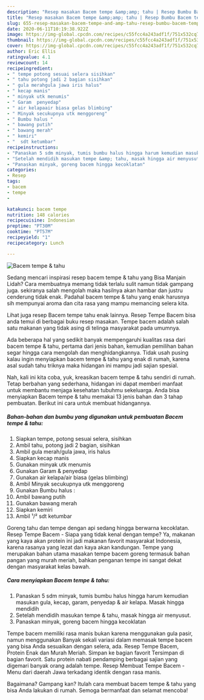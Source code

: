 ```yaml
---
description: "Resep masakan Bacem tempe &amp;amp; tahu | Resep Bumbu Bacem tempe &amp;amp; tahu Yang Sempurna"
title: "Resep masakan Bacem tempe &amp;amp; tahu | Resep Bumbu Bacem tempe &amp;amp; tahu Yang Sempurna"
slug: 655-resep-masakan-bacem-tempe-and-amp-tahu-resep-bumbu-bacem-tempe-and-amp-tahu-yang-sempurna
date: 2020-06-11T10:19:38.922Z
image: https://img-global.cpcdn.com/recipes/c55fcc4a243adf1f/751x532cq70/bacem-tempe-tahu-foto-resep-utama.jpg
thumbnail: https://img-global.cpcdn.com/recipes/c55fcc4a243adf1f/751x532cq70/bacem-tempe-tahu-foto-resep-utama.jpg
cover: https://img-global.cpcdn.com/recipes/c55fcc4a243adf1f/751x532cq70/bacem-tempe-tahu-foto-resep-utama.jpg
author: Eric Ellis
ratingvalue: 4.1
reviewcount: 14
recipeingredient:
- " tempe potong sesuai selera sisihkan"
- " tahu potong jadi 2 bagian sisihkan"
- " gula merahgula jawa iris halus"
- " kecap manis"
- " minyak utk menumis"
- " Garam  penyedap"
- " air kelapaair biasa gelas blimbing"
- " Minyak secukupnya utk menggoreng"
- " Bumbu halus "
- " bawang putih"
- " bawang merah"
- " kemiri"
- "  sdt ketumbar"
recipeinstructions:
- "Panaskan 5 sdm minyak, tumis bumbu halus hingga harum kemudian masukan gula, kecap, garam, penyedap &amp; air kelapa. Masak hingga mendidih"
- "Setelah mendidih masukan tempe &amp; tahu, masak hingga air menyusut."
- "Panaskan minyak, goreng bacem hingga kecoklatan"
categories:
- Resep
tags:
- bacem
- tempe
- 

katakunci: bacem tempe  
nutrition: 148 calories
recipecuisine: Indonesian
preptime: "PT30M"
cooktime: "PT57M"
recipeyield: "1"
recipecategory: Lunch

---
```



![Bacem tempe &amp; tahu](https://img-global.cpcdn.com/recipes/c55fcc4a243adf1f/751x532cq70/bacem-tempe-tahu-foto-resep-utama.jpg)

Sedang mencari inspirasi resep bacem tempe &amp; tahu yang Bisa Manjain Lidah? Cara membuatnya memang tidak terlalu sulit namun tidak gampang juga. sekiranya salah mengolah maka hasilnya akan hambar dan justru cenderung tidak enak. Padahal bacem tempe &amp; tahu yang enak harusnya sih mempunyai aroma dan cita rasa yang mampu memancing selera kita.

Lihat juga resep Bacem tempe tahu enak lainnya. Resep Tempe Bacem bisa anda temui di berbagai buku resep masakan. Tempe bacem adalah salah satu makanan yang tidak asing di telinga masyarakat pada umumnya.

Ada beberapa hal yang sedikit banyak mempengaruhi kualitas rasa dari bacem tempe &amp; tahu, pertama dari jenis bahan, kemudian pemilihan bahan segar hingga cara mengolah dan menghidangkannya. Tidak usah pusing kalau ingin menyiapkan bacem tempe &amp; tahu yang enak di rumah, karena asal sudah tahu triknya maka hidangan ini mampu jadi sajian spesial.


Nah, kali ini kita coba, yuk, kreasikan bacem tempe &amp; tahu sendiri di rumah. Tetap berbahan yang sederhana, hidangan ini dapat memberi manfaat untuk membantu menjaga kesehatan tubuhmu sekeluarga. Anda bisa menyiapkan Bacem tempe &amp; tahu memakai 13 jenis bahan dan 3 tahap pembuatan. Berikut ini cara untuk membuat hidangannya.

<!--inarticleads1-->

##### Bahan-bahan dan bumbu yang digunakan untuk pembuatan Bacem tempe &amp; tahu:

1. Siapkan  tempe, potong sesuai selera, sisihkan
1. Ambil  tahu, potong jadi 2 bagian, sisihkan
1. Ambil  gula merah/gula jawa, iris halus
1. Siapkan  kecap manis
1. Gunakan  minyak utk menumis
1. Gunakan  Garam &amp; penyedap
1. Gunakan  air kelapa/air biasa (gelas blimbing)
1. Ambil  Minyak secukupnya utk menggoreng
1. Gunakan  Bumbu halus :
1. Ambil  bawang putih
1. Gunakan  bawang merah
1. Siapkan  kemiri
1. Ambil  ¹/² sdt ketumbar


Goreng tahu dan tempe dengan api sedang hingga berwarna kecoklatan. Resep Tempe Bacem - Siapa yang tidak kenal dengan tempe? Ya, makanan yang kaya akan protein ini jadi makanan favorit masyarakat Indonesia, karena rasanya yang lezat dan kaya akan kandungan. Tempe yang merupakan bahan utama masakan tempe bacem goreng termasuk bahan pangan yang murah meriah, bahkan penganan tempe ini sangat dekat dengan masyarakat kelas bawah. 

<!--inarticleads2-->

##### Cara menyiapkan Bacem tempe &amp; tahu:

1. Panaskan 5 sdm minyak, tumis bumbu halus hingga harum kemudian masukan gula, kecap, garam, penyedap &amp; air kelapa. Masak hingga mendidih
1. Setelah mendidih masukan tempe &amp; tahu, masak hingga air menyusut.
1. Panaskan minyak, goreng bacem hingga kecoklatan


Tempe bacem memiliki rasa manis bukan karena menggunakan gula pasir, namun menggunakan Banyak sekali variasi dalam memasak tempe bacem yang bisa Anda sesuaikan dengan selera, ada. Resep Tempe Bacem, Protein Enak dan Murah Meriah. Simpan ke bagian favorit Tersimpan di bagian favorit. Satu protein nabati pendamping berbagai sajian yang digemari banyak orang adalah tempe. Resep Membuat Tempe Bacem - Menu dari daerah Jawa terkadang identik dengan rasa manis. 

Bagaimana? Gampang kan? Itulah cara membuat bacem tempe &amp; tahu yang bisa Anda lakukan di rumah. Semoga bermanfaat dan selamat mencoba!
